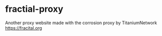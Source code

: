 # fractial-proxy
Another proxy website made with the corrosion proxy by TitaniumNetwork
https://fracital.org
